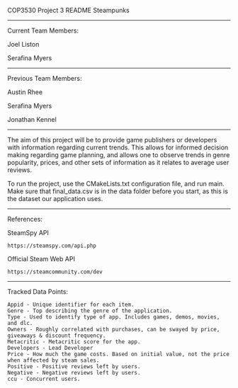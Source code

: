 COP3530 Project 3 README
Steampunks

---

Current Team Members:

  Joel Liston
  
  Serafina Myers
  
---

Previous Team Members:

  Austin Rhee
  
  Serafina Myers
  
  Jonathan Kennel

---

The aim of this project will be to provide game publishers or developers with information regarding current trends. This allows for informed decision making regarding game planning, and allows one to observe trends in genre popularity, prices, and other sets of information as it relates to average user reviews.

To run the project, use the CMakeLists.txt configuration file, and run main. Make sure that final_data.csv is in the data folder before you start, as this is the dataset our application uses.

---

References:

  SteamSpy API
  
    https://steamspy.com/api.php
  
  Official Steam Web API
  
    https://steamcommunity.com/dev 


  ---
  Tracked Data Points:

    Appid - Unique identifier for each item.
    Genre - Top describing the genre of the application.
    Type - Used to identify type of app. Includes games, demos, movies, and dlc.
    Owners - Roughly correlated with purchases, can be swayed by price, giveaways & discount frequency.
    Metacritic - Metacritic score for the app.
    Developers - Lead Developer
    Price - How much the game costs. Based on initial value, not the price when affected by steam sales.
    Positive - Positive reviews left by users.
    Negative - Negative reviews left by users.
    ccu - Concurrent users.
